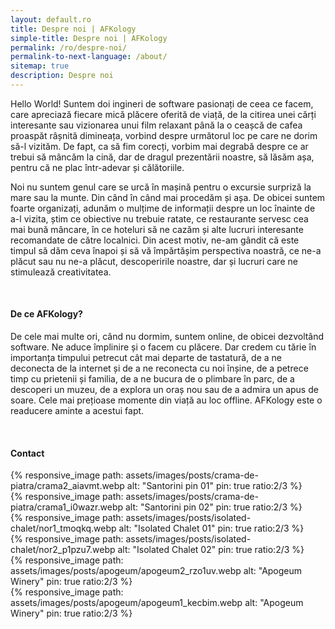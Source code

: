 ```yaml
---
layout: default.ro
title: Despre noi | AFKology
simple-title: Despre noi | AFKology
permalink: /ro/despre-noi/
permalink-to-next-language: /about/
sitemap: true
description: Despre noi
---
```

Hello World! Suntem doi ingineri de software pasionați de ceea ce facem, care apreciază fiecare mică plăcere oferită de viață, de la citirea unei cărți interesante sau vizionarea unui film relaxant până la o ceașcă de cafea proaspăt râșnită dimineața, vorbind despre următorul loc pe care ne dorim să-l vizităm. De fapt, ca să fim corecți, vorbim mai degrabă despre ce ar trebui să mâncăm la cină, dar de dragul prezentării noastre, să lăsăm așa, pentru că ne plac într-adevar și călătoriile.

Noi nu suntem genul care se urcă în mașină pentru o excursie surpriză la mare sau la munte. Din când în când mai procedăm și așa. De obicei suntem foarte organizați, adunăm o mulțime de informații despre un loc înainte de a-l vizita, știm ce obiective nu trebuie ratate, ce restaurante servesc cea mai bună mâncare, în ce hoteluri să ne cazăm și alte lucruri interesante recomandate de către localnici. Din acest motiv, ne-am gândit că este timpul să dăm ceva înapoi și să vă împărtășim perspectiva noastră, ce ne-a plăcut sau nu ne-a plăcut, descoperirile noastre, dar și lucruri care ne stimulează creativitatea.
 
 <br />
 
#### De ce AFKology?
 
De cele mai multe ori, când nu dormim, suntem online, de obicei dezvoltând software. Ne aduce împlinire și o facem cu plăcere. Dar credem cu tărie în importanța timpului petrecut cât mai departe de tastatură, de a ne deconecta de la internet și de a ne reconecta cu noi înșine, de a petrece timp cu prietenii și familia, de a ne bucura de o plimbare în parc, de a descoperi un muzeu, de a explora un oraș nou sau de a admira un apus de soare. Cele mai prețioase momente din viață au loc offline. AFKology este o readucere aminte a acestui fapt.

<br />

#### Contact
  <div class="row mb-4">
    <div class="col-xs-12 col-sm-6 text-center mb-3 mt-3">
            {% responsive_image path: assets/images/posts/crama-de-piatra/crama2_aiavmt.webp alt: "Santorini pin 01" pin: true ratio:2/3 %}
    </div>
    <div class="col-xs-12 col-sm-6 text-center mb-3 mt-3">
            {% responsive_image path: assets/images/posts/crama-de-piatra/crama1_i0wazr.webp alt: "Santorini pin 02" pin: true ratio:2/3 %}
    </div>
</div>


 <div class="row mb-4">
    <div class="col-xs-12 col-sm-6 text-center mb-3 mt-3">
            {% responsive_image path: assets/images/posts/isolated-chalet/nor1_tmoqkq.webp alt: "Isolated Chalet 01" pin: true ratio:2/3 %}
    </div>
    <div class="col-xs-12 col-sm-6 text-center mb-3 mt-3">
            {% responsive_image path: assets/images/posts/isolated-chalet/nor2_p1pzu7.webp alt: "Isolated Chalet 02" pin: true ratio:2/3 %}
    </div>
</div>
 

<div class="row mb-4">
    <div class="col-xs-12 col-sm-6 text-center mb-3 mt-3">
            {% responsive_image path: assets/images/posts/apogeum/apogeum2_rzo1uv.webp alt: "Apogeum Winery" pin: true ratio:2/3 %}
    </div>
    <div class="col-xs-12 col-sm-6 text-center mb-3 mt-3">
            {% responsive_image path: assets/images/posts/apogeum/apogeum1_kecbim.webp alt: "Apogeum Winery" pin: true ratio:2/3 %}
    </div>
</div>